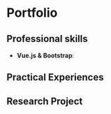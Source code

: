 # Portfolio

## Professional skills
- **Vue.js & Bootstrap**:


## Practical Experiences


## Research Project
